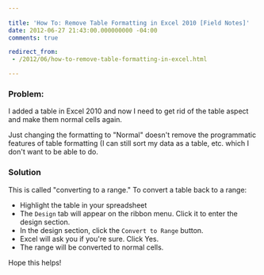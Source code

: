 ```yaml
---
 
title: 'How To: Remove Table Formatting in Excel 2010 [Field Notes]'
date: 2012-06-27 21:43:00.000000000 -04:00
comments: true

redirect_from: 
 - /2012/06/how-to-remove-table-formatting-in-excel.html

---
```

### Problem:
I added a table in Excel 2010 and now I need to get rid of the table aspect and make them normal cells again.

Just changing the formatting to "Normal" doesn't remove the programmatic features of table formatting (I can still sort my data as a table, etc. which I don't want to be able to do.

### Solution
This is called "converting to a range." To convert a table back to a range:

* Highlight the table in your spreadsheet
* The `Design` tab will appear on the ribbon menu. Click it to enter the design section.
* In the design section, click the `Convert to Range` button.
* Excel will ask you if you're sure. Click Yes.
* The range will be converted to normal cells.

Hope this helps!
